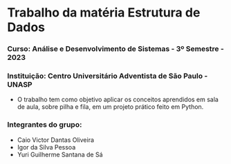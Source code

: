 # Trabalho da matéria Estrutura de Dados
### Curso: Análise e Desenvolvimento de Sistemas - 3º Semestre - 2023
### Instituição: Centro Universitário Adventista de São Paulo - UNASP

* O trabalho tem como objetivo aplicar os conceitos aprendidos em sala de aula, sobre pilha e fila, em um projeto prático feito em Python.

### Integrantes do grupo:
* Caio Victor Dantas Oliveira
* Igor da Silva Pessoa
* Yuri Guilherme Santana de Sá
